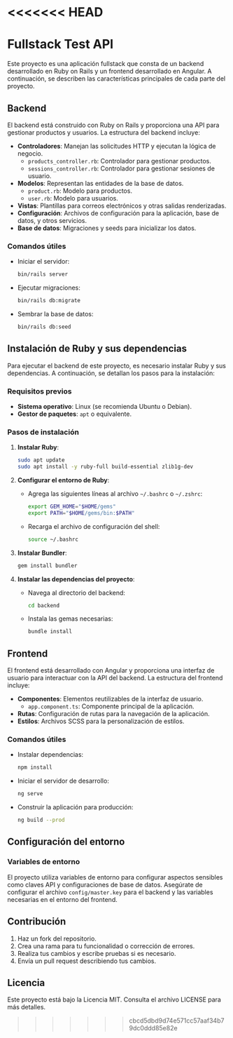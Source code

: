 <<<<<<< HEAD
=======
# Fullstack Test API

Este proyecto es una aplicación fullstack que consta de un backend desarrollado en Ruby on Rails y un frontend desarrollado en Angular. A continuación, se describen las características principales de cada parte del proyecto.

## Backend

El backend está construido con Ruby on Rails y proporciona una API para gestionar productos y usuarios. La estructura del backend incluye:

- **Controladores**: Manejan las solicitudes HTTP y ejecutan la lógica de negocio.
  - `products_controller.rb`: Controlador para gestionar productos.
  - `sessions_controller.rb`: Controlador para gestionar sesiones de usuario.
- **Modelos**: Representan las entidades de la base de datos.
  - `product.rb`: Modelo para productos.
  - `user.rb`: Modelo para usuarios.
- **Vistas**: Plantillas para correos electrónicos y otras salidas renderizadas.
- **Configuración**: Archivos de configuración para la aplicación, base de datos, y otros servicios.
- **Base de datos**: Migraciones y seeds para inicializar los datos.

### Comandos útiles

- Iniciar el servidor:
  ```bash
  bin/rails server
  ```
- Ejecutar migraciones:
  ```bash
  bin/rails db:migrate
  ```
- Sembrar la base de datos:
  ```bash
  bin/rails db:seed
  ```

## Instalación de Ruby y sus dependencias

Para ejecutar el backend de este proyecto, es necesario instalar Ruby y sus dependencias. A continuación, se detallan los pasos para la instalación:

### Requisitos previos

- **Sistema operativo**: Linux (se recomienda Ubuntu o Debian).
- **Gestor de paquetes**: `apt` o equivalente.

### Pasos de instalación

1. **Instalar Ruby**:
   ```bash
   sudo apt update
   sudo apt install -y ruby-full build-essential zlib1g-dev
   ```

2. **Configurar el entorno de Ruby**:
   - Agrega las siguientes líneas al archivo `~/.bashrc` o `~/.zshrc`:
     ```bash
     export GEM_HOME="$HOME/gems"
     export PATH="$HOME/gems/bin:$PATH"
     ```
   - Recarga el archivo de configuración del shell:
     ```bash
     source ~/.bashrc
     ```

3. **Instalar Bundler**:
   ```bash
   gem install bundler
   ```

4. **Instalar las dependencias del proyecto**:
   - Navega al directorio del backend:
     ```bash
     cd backend
     ```
   - Instala las gemas necesarias:
     ```bash
     bundle install
     ```

## Frontend

El frontend está desarrollado con Angular y proporciona una interfaz de usuario para interactuar con la API del backend. La estructura del frontend incluye:

- **Componentes**: Elementos reutilizables de la interfaz de usuario.
  - `app.component.ts`: Componente principal de la aplicación.
- **Rutas**: Configuración de rutas para la navegación de la aplicación.
- **Estilos**: Archivos SCSS para la personalización de estilos.

### Comandos útiles

- Instalar dependencias:
  ```bash
  npm install
  ```
- Iniciar el servidor de desarrollo:
  ```bash
  ng serve
  ```
- Construir la aplicación para producción:
  ```bash
  ng build --prod
  ```

## Configuración del entorno

### Variables de entorno

El proyecto utiliza variables de entorno para configurar aspectos sensibles como claves API y configuraciones de base de datos. Asegúrate de configurar el archivo `config/master.key` para el backend y las variables necesarias en el entorno del frontend.

## Contribución

1. Haz un fork del repositorio.
2. Crea una rama para tu funcionalidad o corrección de errores.
3. Realiza tus cambios y escribe pruebas si es necesario.
4. Envía un pull request describiendo tus cambios.

## Licencia

Este proyecto está bajo la Licencia MIT. Consulta el archivo LICENSE para más detalles.
>>>>>>> cbcd5dbd9d74e571cc57aaf34b79dc0ddd85e82e
